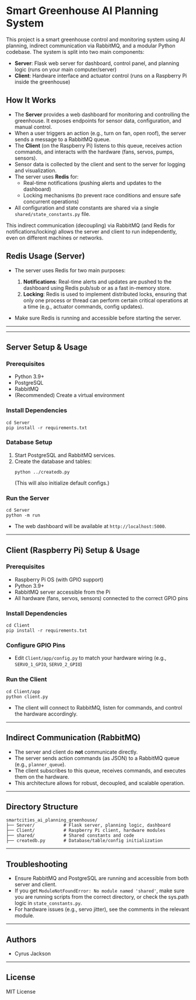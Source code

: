 # Smart Greenhouse AI Planning System

This project is a smart greenhouse control and monitoring system using AI planning, indirect communication via RabbitMQ, and a modular Python codebase. The system is split into two main components:

- **Server**: Flask web server for dashboard, control panel, and planning logic (runs on your main computer/server)
- **Client**: Hardware interface and actuator control (runs on a Raspberry Pi inside the greenhouse)

## How It Works


- The **Server** provides a web dashboard for monitoring and controlling the greenhouse. It exposes endpoints for sensor data, configuration, and manual control.
- When a user triggers an action (e.g., turn on fan, open roof), the server sends a message to a RabbitMQ queue.
- The **Client** (on the Raspberry Pi) listens to this queue, receives action commands, and interacts with the hardware (fans, servos, pumps, sensors).
- Sensor data is collected by the client and sent to the server for logging and visualization.
- The server uses **Redis** for:
  - Real-time notifications (pushing alerts and updates to the dashboard)
  - Locking mechanisms (to prevent race conditions and ensure safe concurrent operations)
- All configuration and state constants are shared via a single `shared/state_constants.py` file.

This indirect communication (decoupling) via RabbitMQ (and Redis for notifications/locking) allows the server and client to run independently, even on different machines or networks.
## Redis Usage (Server)

- The server uses Redis for two main purposes:
  1. **Notifications**: Real-time alerts and updates are pushed to the dashboard using Redis pub/sub or as a fast in-memory store.
  2. **Locking**: Redis is used to implement distributed locks, ensuring that only one process or thread can perform certain critical operations at a time (e.g., actuator commands, config updates).

- Make sure Redis is running and accessible before starting the server.

---

---

## Server Setup & Usage

### Prerequisites
- Python 3.9+
- PostgreSQL
- RabbitMQ
- (Recommended) Create a virtual environment

### Install Dependencies
```
cd Server
pip install -r requirements.txt
```

### Database Setup
1. Start PostgreSQL and RabbitMQ services.
2. Create the database and tables:
   ```
   python ../createdb.py
   ```
   (This will also initialize default configs.)

### Run the Server
```
cd Server
python -m run
```
- The web dashboard will be available at `http://localhost:5000`.

---

## Client (Raspberry Pi) Setup & Usage

### Prerequisites
- Raspberry Pi OS (with GPIO support)
- Python 3.9+
- RabbitMQ server accessible from the Pi
- All hardware (fans, servos, sensors) connected to the correct GPIO pins

### Install Dependencies
```
cd Client
pip install -r requirements.txt
```

### Configure GPIO Pins
- Edit `Client/app/config.py` to match your hardware wiring (e.g., `SERVO_1_GPIO`, `SERVO_2_GPIO`)

### Run the Client
```
cd Client/app
python client.py
```
- The client will connect to RabbitMQ, listen for commands, and control the hardware accordingly.

---

## Indirect Communication (RabbitMQ)

- The server and client do **not** communicate directly.
- The server sends action commands (as JSON) to a RabbitMQ queue (e.g., `planner_queue`).
- The client subscribes to this queue, receives commands, and executes them on the hardware.
- This architecture allows for robust, decoupled, and scalable operation.

---

## Directory Structure

```
smartcities_ai_planning_greenhouse/
├── Server/           # Flask server, planning logic, dashboard
├── Client/           # Raspberry Pi client, hardware modules
├── shared/           # Shared constants and code
├── createdb.py       # Database/table/config initialization
```

---

## Troubleshooting
- Ensure RabbitMQ and PostgreSQL are running and accessible from both server and client.
- If you get `ModuleNotFoundError: No module named 'shared'`, make sure you are running scripts from the correct directory, or check the sys.path logic in `state_constants.py`.
- For hardware issues (e.g., servo jitter), see the comments in the relevant module.

---

## Authors
- Cyrus Jackson

---

## License
MIT License